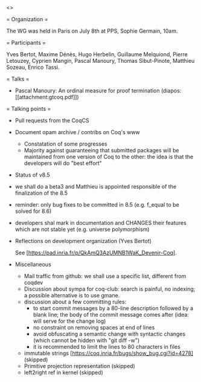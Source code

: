 <<TableOfContents>>

= Organization =

The WG was held in Paris on July 8th at PPS, Sophie Germain, 10am.

= Participants =

Yves Bertot, Maxime Dénès, Hugo Herbelin, Guillaume Melquiond, Pierre Letouzey, Cyprien Mangin, Pascal Manoury, Thomas Sibut-Pinote, Matthieu Sozeau, Enrico Tassi.

= Talks =

 * Pascal Manoury: An ordinal measure for proof termination (diapos: [[attachment:gtcoq.pdf]])

= Talking points =

 * Pull requests from the CoqCS

 * Document opam archive / contribs on Coq's www

   * Constatation of some progresses
   * Majority against guaranteeing that submitted packages will be maintained from one version of Coq to the other: the idea is that the developers will do "best effort"

 * Status of v8.5

  * we shall do a beta3 and Matthieu is appointed responsible of the finalization of the 8.5
  * reminder: only bug fixes to be committed in 8.5 (e.g. f_equal to be solved for 8.6)
  * developers shal mark in documentation and CHANGES their features which are not stable yet (e.g. universe polymorphism)

 * Reflections on development organization (Yves Bertot)

   See [https://pad.inria.fr/p/QkAmQ3AzUMNB1WaK_Devenir-Coq].

 * Miscellaneous

   * Mail traffic from github: we shall use a specific list, different from coqdev
   * Discussion about sympa for coq-club: search is painful, no indexing; a possible alternative is to use gmane.
   * discussion about a few committing rules:
      * to start commit messages by a 80-line description followed by a blank line; the body of the commit message comes after (idea: will serve for the change log)
      * no constraint on removing spaces at end of lines
      * avoid obfuscating a semantic change with syntactic changes (which cannot be hidden with "git diff -w")
      * it is recommended to limit the lines to 80 characters in files
   * immutable strings [https://coq.inria.fr/bugs/show_bug.cgi?id=4278] (skipped)
   * Primitive projection representation (skipped)
   * left2right ref in kernel (skipped)
